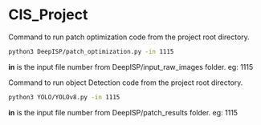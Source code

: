 # CIS_Project

<!-- Command to generate raw images with patch from raw images
```bash
python3 patch_gen.py --input_dir input_raw_images --output_dir raw_images_patch --start_pos 50 50 --patch_area 0.1
```


Command to generate ssim score between final images and final images with patch
```bash
python3 ssim_score_gen.py output_images output_images_patch
```

Go into project folder and then run 

```bash
./automation.sh
``` -->

Command to run patch optimization code from the project root directory.
```bash
python3 DeepISP/patch_optimization.py -in 1115
```

**in** is the input file number from DeepISP/input_raw_images folder. eg: 1115



Command to run object Detection code from the project root directory.
```bash
python3 YOLO/YOLOv8.py -in 1115
```

**in** is the input file number from DeepISP/patch_results folder. eg: 1115





